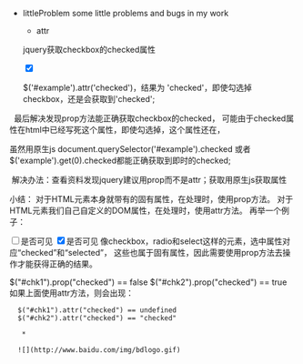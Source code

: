 * littleProblem
some little problems and bugs in my work

   * attr
  
  jquery获取checkbox的checked属性

  <input id='example' type='checkbox' checked='checked' />
  
  $('#example').attr('checked')，结果为 'checked'，即使勾选掉checkbox，还是会获取到'checked';
  
  
  
  最后解决发现prop方法能正确获取checkbox的checked，
  可能由于checked属性在html中已经写死这个属性，即使勾选掉，这个属性还在，
  
  
  虽然用原生js document.querySelector('#example').checked 或者
  $('example').get(0).checked都能正确获取到即时的checked;
  
  
  解决办法：查看资料发现jquery建议用prop而不是attr；获取用原生js获取属性
  
 
 
  小结：
  对于HTML元素本身就带有的固有属性，在处理时，使用prop方法。
  对于HTML元素我们自己自定义的DOM属性，在处理时，使用attr方法。
  再举一个例子：

  <input id="chk1" type="checkbox" />是否可见
  <input id="chk2" type="checkbox" checked="checked" />是否可见
  像checkbox，radio和select这样的元素，选中属性对应“checked”和“selected”，
  这些也属于固有属性，因此需要使用prop方法去操作才能获得正确的结果。

  $("#chk1").prop("checked") == false
  $("#chk2").prop("checked") == true
  如果上面使用attr方法，则会出现：
```
  $("#chk1").attr("checked") == undefined
  $("#chk2").attr("checked") == "checked"
  
   * 
  
  ![](http://www.baidu.com/img/bdlogo.gif)  
  
